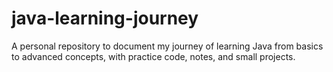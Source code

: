 # java-learning-journey
A personal repository to document my journey of learning Java  from basics to advanced concepts, with practice code, notes, and small projects.
